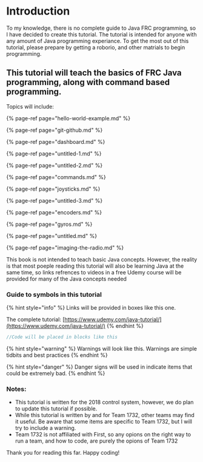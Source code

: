 # Introduction

To my knowledge, there is no complete guide to Java FRC programming, so I have decided to create this tutorial. The tutorial is intended for anyone with any amount of Java programming experiance. To get the most out of this tutorial, please prepare by getting a roborio, and other matrials to begin programming.

## This tutorial will teach the basics of FRC Java programming, along with command based programming.

Topics will include:

{% page-ref page="hello-world-example.md" %}

{% page-ref page="git-github.md" %}

{% page-ref page="dashboard.md" %}

{% page-ref page="untitled-1.md" %}

{% page-ref page="untitled-2.md" %}

{% page-ref page="commands.md" %}

{% page-ref page="joysticks.md" %}

{% page-ref page="untitled-3.md" %}

{% page-ref page="encoders.md" %}

{% page-ref page="gyros.md" %}

{% page-ref page="untitled.md" %}

{% page-ref page="imaging-the-radio.md" %}

This book is not intended to teach basic Java concepts. However, the reality is that most poeple reading this tutorial will also be learning Java at the same time, so links refrences to videos in a free Udemy course will be provided for many of the Java concepts needed

### Guide to symbols in this tutorial

{% hint style="info" %}
Links will be provided in boxes like this one.

The complete tutorial: [https://www.udemy.com/java-tutorial/](https://www.udemy.com/java-tutorial/)
{% endhint %}

```java
//Code will be placed in blocks like this
```

{% hint style="warning" %}
Warnings will look like this. Warnings are simple tidbits and best practices
{% endhint %}

{% hint style="danger" %}
Danger signs will be used in indicate items that could be extremely bad.
{% endhint %}

### Notes:

* This tutorial is written for the 2018 control system, however, we do plan to update this tutorial if possible.
* While this tutorial is written by and for Team 1732, other teams may find it useful. Be aware that some items are specific to Team 1732, but I will try to include a warning.
* Team 1732 is not affiliated with First, so any opions on the right way to run a team, and how to code, are purely the opions of Team 1732

Thank you for reading this far. Happy coding!

